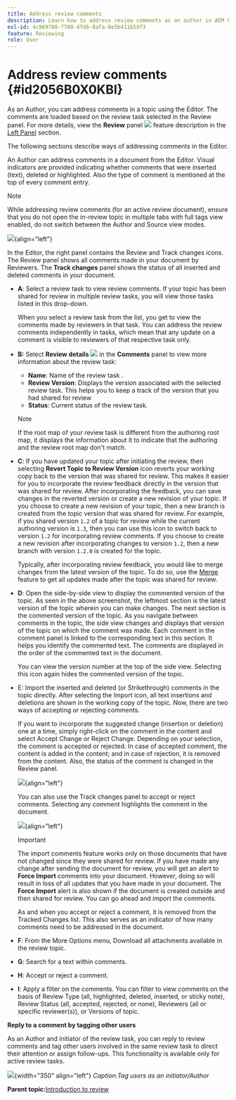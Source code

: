 ```yaml
---
title: Address review comments
description: Learn how to address review comments as an author in AEM Guides. Discover how an author can edit, filter, accept, or reject comments in a document.
exl-id: 4c969788-f700-4fd6-8afa-8e5b411b59f3
feature: Reviewing 
role: User
---
```

# Address review comments {#id2056B0X0KBI}


As an Author, you can address comments in a topic using the Editor. The comments are loaded based on the review task selected in the Review panel. For more details, view the **Review** panel ![](images/active-review-tasklist-icon.svg) feature description in the [Left Panel](../user-guide/web-editor-features.md#id2051EA0M0HS) section.

The following sections describe ways of addressing comments in the Editor.

An Author can address comments in a document from the Editor. Visual indicators are provided indicating whether comments that were inserted \(text\), deleted or highlighted. Also the type of comment is mentioned at the top of every comment entry.

>[!NOTE]
>
> While addressing review comments \(for an active review document\), ensure that you do not open the in-review topic in multiple tabs with full tags view enabled, do not switch between the Author and Source view modes.

![](images/comments-page-web-editor_cs-new.png){align="left"}

In the Editor, the right panel contains the Review and Track changes icons. The Review panel shows all comments made in your document by Reviewers. The **Track changes** panel shows the status of all inserted and deleted comments in your document.

-   **A**: Select a review task to view review comments. If your topic has been shared for review in multiple review tasks, you will view those tasks listed in this drop-down.

    When you select a review task from the list, you get to view the comments made by reviewers in that task. You can address the review comments independently in tasks, which mean that any update on a comment is visible to reviewers of that respective task only.

-   **B:**  Select **Review details** ![](images/active-review-info-icon.svg) in the **Comments** panel to view more information about the review task:

    - **Name**: Name of the review task .
    - **Review Version**: Displays the version associated with the selected review task. This helps you to keep a track of the version that you had shared for review
    - **Status**: Current status of the review task.
    
    >[!NOTE]
    >
    > If the root map of your review task is different from the authoring root map, it displays the information about it to indicate that the authoring and the review root map don't match.

-   **C**: If you have updated your topic after initiating the review, then selecting **Revert Topic to Review Version** icon reverts your working copy back to the version that was shared for review. This makes it easier for you to incorporate the review feedback directly in the version that was shared for review. After incorporating the feedback, you can save changes in the reverted version or create a new revision of your topic. If you choose to create a new revision of your topic, then a new branch is created from the topic version that was shared for review. For example, if you shared version `1.2` of a topic for review while the current authoring version is `1.3`, then you can use this icon to switch back to version `1.2` for incorporating review comments. If you choose to create a new revision after incorporating changes to version `1.2`, then a new branch with version `1.2.0` is created for the topic.

    Typically, after incorporating review feedback, you would like to merge changes from the latest version of the topic. To do so, use the [Merge](web-editor-features.md#id205DF04E0HS) feature to get all updates made after the topic was shared for review.

-   **D**: Open the side-by-side view to display the commented version of the topic. As seen in the above screenshot, the leftmost section is the latest version of the topic wherein you can make changes. The next section is the commented version of the topic. As you navigate between comments in the topic, the side view changes and displays that version of the topic on which the comment was made. Each comment in the comment panel is linked to the corresponding text in this section. It helps you identify the commented text. The comments are displayed in the order of the commented text in the document.

    You can view the version number at the top of the side view. Selecting this icon again hides the commented version of the topic.

-   E: Import the inserted and deleted \(or Strikethrough\) comments in the topic directly. After selecting the Import icon, all text insertions and deletions are shown in the working copy of the topic. Now, there are two ways of accepting or rejecting comments.

    If you want to incorporate the suggested change \(insertion or deletion\) one at a time, simply right-click on the comment in the content and select Accept Change or Reject Change. Depending on your selection, the comment is accepted or rejected. In case of accepted comment, the content is added in the content; and in case of rejection, it is removed from the content. Also, the status of the comment is changed in the Review panel.

    ![](images/import-comment-accept-web-editor_cs-new.png){align="left"}

    You can also use the Track changes panel to accept or reject comments. Selecting any comment highlights the comment in the document.

    ![](images/changes-tab_cs-new.png){align="left"}

    >[!IMPORTANT]
    >
    > The import comments feature works only on those documents that have not changed since they were shared for review. If you have made any change after sending the document for review, you will get an alert to **Force Import** comments into your document. However, doing so will result in loss of all updates that you have made in your document. The **Force Import** alert is also shown if the document is created outside and then shared for review. You can go ahead and import the comments.

    As and when you accept or reject a comment, it is removed from the Tracked Changes list. This also serves as an indicator of how many comments need to be addressed in the document.

-   **F**: From the More Options menu, Download all attachments available in the review topic.
-   **G**: Search for a text within comments.
-   **H**: Accept or reject a comment.

-   **I**: Apply a filter on the comments. You can filter to view comments on the basis of Review Type \(all, highlighted, deleted, inserted, or sticky note\), Review Status \(all, accepted, rejected, or none\), Reviewers \(all or specific reviewer\(s\)\), or Versions of topic.

**Reply to a comment by tagging other users**

As an Author and initiator of the review task, you can reply to review comments and tag other users involved in the same review task to direct their attention or assign follow-ups. This functionality is available only for active review tasks.

![](images/tag-users-review.png){width="350" align="left"}
*Caption:Tag users as an initiator/Author*




**Parent topic:**[Introduction to review](review.md)
